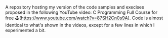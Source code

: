 A repository hosting my version of the code samples and execises proposed in the following YouTube video: C Programming Full Course for free 🕹️(https://www.youtube.com/watch?v=87SH2Cn0s9A).
Code is almost identical to what's shown in the videos, except for a few lines in which I experimented a bit.
